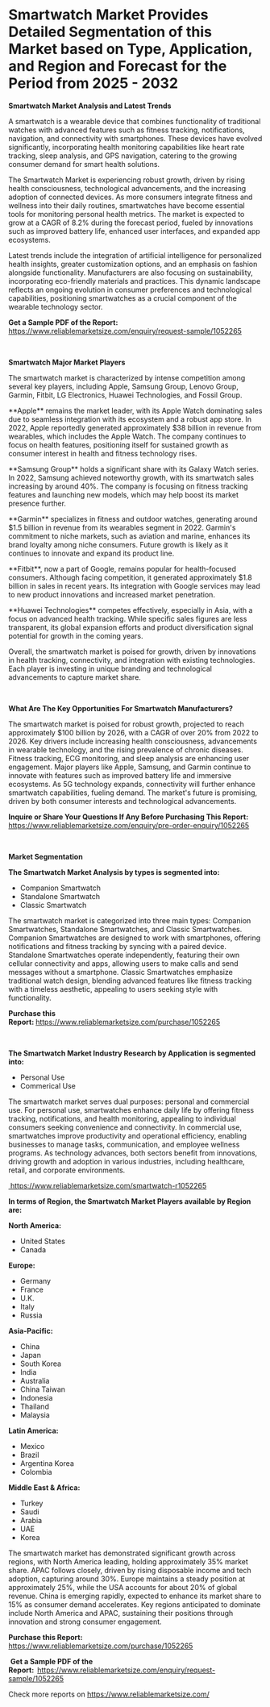 <p><h1>Smartwatch Market Provides Detailed Segmentation of this Market based on Type, Application, and Region and Forecast for the Period from 2025 - 2032</h1></p><p><strong>Smartwatch Market Analysis and Latest Trends</strong></p>
<p><p>A smartwatch is a wearable device that combines functionality of traditional watches with advanced features such as fitness tracking, notifications, navigation, and connectivity with smartphones. These devices have evolved significantly, incorporating health monitoring capabilities like heart rate tracking, sleep analysis, and GPS navigation, catering to the growing consumer demand for smart health solutions.</p><p>The Smartwatch Market is experiencing robust growth, driven by rising health consciousness, technological advancements, and the increasing adoption of connected devices. As more consumers integrate fitness and wellness into their daily routines, smartwatches have become essential tools for monitoring personal health metrics. The market is expected to grow at a CAGR of 8.2% during the forecast period, fueled by innovations such as improved battery life, enhanced user interfaces, and expanded app ecosystems.</p><p>Latest trends include the integration of artificial intelligence for personalized health insights, greater customization options, and an emphasis on fashion alongside functionality. Manufacturers are also focusing on sustainability, incorporating eco-friendly materials and practices. This dynamic landscape reflects an ongoing evolution in consumer preferences and technological capabilities, positioning smartwatches as a crucial component of the wearable technology sector.</p></p>
<p><strong>Get a Sample PDF of the Report:&nbsp;</strong> <a href="https://www.reliablemarketsize.com/enquiry/request-sample/1052265?utm_campaign=1991&utm_medium=2&utm_source=Github&utm_content=ia&utm_term=10022025&utm_id=smartwatch">https://www.reliablemarketsize.com/enquiry/request-sample/1052265</a></p>
<p>&nbsp;</p>
<p><strong>Smartwatch Major Market Players</strong></p>
<p><p>The smartwatch market is characterized by intense competition among several key players, including Apple, Samsung Group, Lenovo Group, Garmin, Fitbit, LG Electronics, Huawei Technologies, and Fossil Group. </p><p>**Apple** remains the market leader, with its Apple Watch dominating sales due to seamless integration with its ecosystem and a robust app store. In 2022, Apple reportedly generated approximately $38 billion in revenue from wearables, which includes the Apple Watch. The company continues to focus on health features, positioning itself for sustained growth as consumer interest in health and fitness technology rises.</p><p>**Samsung Group** holds a significant share with its Galaxy Watch series. In 2022, Samsung achieved noteworthy growth, with its smartwatch sales increasing by around 40%. The company is focusing on fitness tracking features and launching new models, which may help boost its market presence further.</p><p>**Garmin** specializes in fitness and outdoor watches, generating around $1.5 billion in revenue from its wearables segment in 2022. Garmin's commitment to niche markets, such as aviation and marine, enhances its brand loyalty among niche consumers. Future growth is likely as it continues to innovate and expand its product line.</p><p>**Fitbit**, now a part of Google, remains popular for health-focused consumers. Although facing competition, it generated approximately $1.8 billion in sales in recent years. Its integration with Google services may lead to new product innovations and increased market penetration.</p><p>**Huawei Technologies** competes effectively, especially in Asia, with a focus on advanced health tracking. While specific sales figures are less transparent, its global expansion efforts and product diversification signal potential for growth in the coming years.</p><p>Overall, the smartwatch market is poised for growth, driven by innovations in health tracking, connectivity, and integration with existing technologies. Each player is investing in unique branding and technological advancements to capture market share.</p></p>
<p>&nbsp;</p>
<p><strong>What Are The Key Opportunities For Smartwatch Manufacturers?</strong></p>
<p><p>The smartwatch market is poised for robust growth, projected to reach approximately $100 billion by 2026, with a CAGR of over 20% from 2022 to 2026. Key drivers include increasing health consciousness, advancements in wearable technology, and the rising prevalence of chronic diseases. Fitness tracking, ECG monitoring, and sleep analysis are enhancing user engagement. Major players like Apple, Samsung, and Garmin continue to innovate with features such as improved battery life and immersive ecosystems. As 5G technology expands, connectivity will further enhance smartwatch capabilities, fueling demand. The market's future is promising, driven by both consumer interests and technological advancements.</p></p>
<p><strong>Inquire or Share Your Questions If Any Before Purchasing This Report:</strong> <a href="https://www.reliablemarketsize.com/enquiry/pre-order-enquiry/1052265?utm_campaign=1991&utm_medium=2&utm_source=Github&utm_content=ia&utm_term=10022025&utm_id=smartwatch">https://www.reliablemarketsize.com/enquiry/pre-order-enquiry/1052265</a></p>
<p>&nbsp;</p>
<p><strong>Market Segmentation</strong></p>
<p><strong>The Smartwatch Market Analysis by types is segmented into:</strong></p>
<p><ul><li>Companion Smartwatch</li><li>Standalone Smartwatch</li><li>Classic Smartwatch</li></ul></p>
<p><p>The smartwatch market is categorized into three main types: Companion Smartwatches, Standalone Smartwatches, and Classic Smartwatches. Companion Smartwatches are designed to work with smartphones, offering notifications and fitness tracking by syncing with a paired device. Standalone Smartwatches operate independently, featuring their own cellular connectivity and apps, allowing users to make calls and send messages without a smartphone. Classic Smartwatches emphasize traditional watch design, blending advanced features like fitness tracking with a timeless aesthetic, appealing to users seeking style with functionality.</p></p>
<p><strong>Purchase this Report:&nbsp;</strong><a href="https://www.reliablemarketsize.com/purchase/1052265?utm_campaign=1991&utm_medium=2&utm_source=Github&utm_content=ia&utm_term=10022025&utm_id=smartwatch">https://www.reliablemarketsize.com/purchase/1052265</a></p>
<p>&nbsp;</p>
<p><strong>The Smartwatch Market Industry Research by Application is segmented into:</strong></p>
<p><ul><li>Personal Use</li><li>Commerical Use</li></ul></p>
<p><p>The smartwatch market serves dual purposes: personal and commercial use. For personal use, smartwatches enhance daily life by offering fitness tracking, notifications, and health monitoring, appealing to individual consumers seeking convenience and connectivity. In commercial use, smartwatches improve productivity and operational efficiency, enabling businesses to manage tasks, communication, and employee wellness programs. As technology advances, both sectors benefit from innovations, driving growth and adoption in various industries, including healthcare, retail, and corporate environments.</p></p>
<p><a href="https://www.reliablemarketsize.com/smartwatch-r1052265?utm_campaign=1991&utm_medium=2&utm_source=Github&utm_content=ia&utm_term=10022025&utm_id=smartwatch">&nbsp;https://www.reliablemarketsize.com/smartwatch-r1052265</a></p>
<p><strong>In terms of Region, the Smartwatch Market Players available by Region are:</strong></p>
<p>
    <p> <strong> North America: </strong>
        <ul>
            <li>United States</li>
            <li>Canada</li>
        </ul>
        </p> 
    <p> <strong> Europe: </strong>
        <ul>
            <li>Germany</li>
            <li>France</li>
            <li>U.K.</li>
            <li>Italy</li>
            <li>Russia</li>
        </ul>
        </p> 
    <p> <strong> Asia-Pacific: </strong>
        <ul>
            <li>China</li>
            <li>Japan</li>
            <li>South Korea</li>
            <li>India</li>
            <li>Australia</li>
            <li>China Taiwan</li>
            <li>Indonesia</li>
            <li>Thailand</li>
            <li>Malaysia</li>
        </ul>
        </p> 
    <p> <strong> Latin America: </strong>
        <ul>
            <li>Mexico</li>
            <li>Brazil</li>
            <li>Argentina Korea</li>
            <li>Colombia</li>
        </ul>
        </p> 
    <p> <strong> Middle East & Africa: </strong>
        <ul>
            <li>Turkey</li>
            <li>Saudi</li>
            <li>Arabia</li>
            <li>UAE</li>
            <li>Korea</li>
        </ul>
    </p>
    </p>
<p><p>The smartwatch market has demonstrated significant growth across regions, with North America leading, holding approximately 35% market share. APAC follows closely, driven by rising disposable income and tech adoption, capturing around 30%. Europe maintains a steady position at approximately 25%, while the USA accounts for about 20% of global revenue. China is emerging rapidly, expected to enhance its market share to 15% as consumer demand accelerates. Key regions anticipated to dominate include North America and APAC, sustaining their positions through innovation and strong consumer engagement.</p></p>
<p><strong>Purchase this Report: </strong><a href="https://www.reliablemarketsize.com/purchase/1052265?utm_campaign=1991&utm_medium=2&utm_source=Github&utm_content=ia&utm_term=10022025&utm_id=smartwatch">https://www.reliablemarketsize.com/purchase/1052265</a></p>
<p>&nbsp;<strong>Get a Sample PDF of the Report:&nbsp;&nbsp;</strong><a href="https://www.reliablemarketsize.com/enquiry/request-sample/1052265?utm_campaign=1991&utm_medium=2&utm_source=Github&utm_content=ia&utm_term=10022025&utm_id=smartwatch">https://www.reliablemarketsize.com/enquiry/request-sample/1052265</a></p>
<p><strong></strong></p>
<p>Check more reports on <a href="https://www.reliablemarketsize.com/?utm_campaign=1991&utm_medium=2&utm_source=Github&utm_content=ia&utm_term=10022025&utm_id=smartwatch">https://www.reliablemarketsize.com/</a></p>